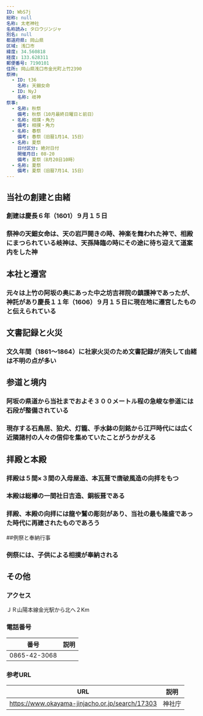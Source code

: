 ```yaml
---
ID: WbS7j
総称: null
名称: 太老神社
名称読み: タロウジンジャ
別名: null
都道府県: 岡山県
区域: 浅口市
緯度: 34.560818
経度: 133.628311
郵便番号: 7190101
住所: 岡山県浅口市金光町上竹2390
祭神:
  - ID: t36
    名称: 天鈿女命
  - ID: NyJ
    名称: 岐神
祭事:
  - 名称: 秋祭
    備考: 秋祭（10月最終日曜日と前日）
  - 名称: 相撲・角力
    備考: 相撲・角力
  - 名称: 春祭
    備考: 春祭（旧暦1月14、15日）
  - 名称: 夏祭
    日付区分: 絶対日付
    開催月日: 08-20
    備考: 夏祭（8月20日10時）
  - 名称: 夏祭
    備考: 夏祭（旧暦7月14、15日）
---
```


## 当社の創建と由緒

### 創建は慶長６年（1601）９月１５日

### 祭神の天鈿女命は、天の岩戸開きの時、神楽を舞われた神で、相殿にまつられている岐神は、天孫降臨の時にその途に待ち迎えて道案内をした神

## 本社と遷宮

### 元々は上竹の阿坂の奥にあった中之坊吉祥院の鎮護神であったが、神託があり慶長１１年（1606）９月１５日に現在地に遷宮したものと伝えられている

## 文書記録と火災

### 文久年間（1861～1864）に社家火災のため文書記録が消失して由緒は不明の点が多い

## 参道と境内

### 阿坂の県道から当社までおよそ３００メートル程の急峻な参道には石段が整備されている

### 現存する石鳥居、狛犬、灯籠、手水鉢の刻銘から江戸時代には広く近隣諸村の人々の信仰を集めていたことがうかがえる

## 拝殿と本殿

### 拝殿は５間×３間の入母屋造、本瓦葺で唐破風造の向拝をもつ

### 本殿は総欅の一間社日吉造、銅板葺である

### 拝殿、本殿の向拝には龍や鷲の彫刻があり、当社の最も隆盛であった時代に再建されたものであろう

##例祭と奉納行事

### 例祭には、子供による相撲が奉納される

## その他

### アクセス

ＪＲ山陽本線金光駅から北へ２Km

### 電話番号

| 番号         | 説明 |
| ------------ | ---- |
| 0865-42-3068 |      |

### 参考URL

| URL                                             | 説明   |
| ----------------------------------------------- | ------ |
| https://www.okayama-jinjacho.or.jp/search/17303 | 神社庁 |
